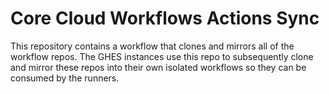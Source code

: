 # Core Cloud Workflows Actions Sync
This repository contains a workflow that clones and mirrors all of the workflow repos. The GHES instances use this repo to subsequently clone and mirror these repos into their own isolated workflows so they can be consumed by the runners.
